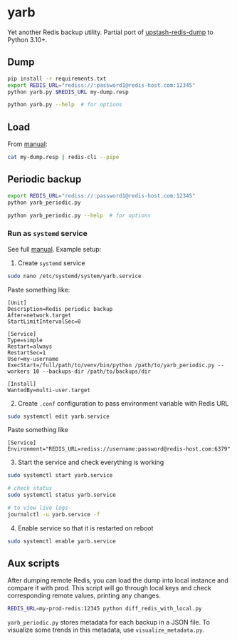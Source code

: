 # yarb

Yet another Redis backup utility. Partial port of [upstash-redis-dump](https://github.com/upstash/upstash-redis-dump)
to Python 3.10+.

## Dump

```sh
pip install -r requirements.txt
export REDIS_URL="rediss://:password1@redis-host.com:12345"
python yarb.py $REDIS_URL my-dump.resp

python yarb.py --help  # for options
```

## Load

From [manual](https://redis.io/docs/manual/patterns/bulk-loading/):

```sh
cat my-dump.resp | redis-cli --pipe
```

## Periodic backup

```sh
export REDIS_URL="rediss://:password1@redis-host.com:12345"
python yarb_periodic.py

python yarb_periodic.py --help  # for options
```

### Run as `systemd` service

See full [manual](https://linuxhandbook.com/create-systemd-services/). Example setup:

1. Create `systemd` service

```sh
sudo nano /etc/systemd/system/yarb.service
```

Paste something like:

```
[Unit]
Description=Redis periodic backup
After=network.target
StartLimitIntervalSec=0

[Service]
Type=simple
Restart=always
RestartSec=1
User=my-username
ExecStart=/full/path/to/venv/bin/python /path/to/yarb_periodic.py --workers 10 --backups-dir /path/to/backups/dir

[Install]
WantedBy=multi-user.target
```

2. Create `.conf` configuration to pass environment variable with Redis URL

```sh
sudo systemctl edit yarb.service
```

Paste something like

```
[Service]
Environment="REDIS_URL=rediss://username:password@redis-host.com:6379"
```

3. Start the service and check everything is working

```sh
sudo systemctl start yarb.service

# check status
sudo systemctl status yarb.service  

# to view live logs
journalctl -u yarb.service -f  
```

4. Enable service so that it is restarted on reboot

```sh
sudo systemctl enable yarb.service
```

## Aux scripts

After dumping remote Redis, you can load the dump into local instance and compare it with prod.
This script will go through local keys and check corresponding remote values, printing any changes.

```bash
REDIS_URL=my-prod-redis:12345 python diff_redis_with_local.py
```

`yarb_periodic.py` stores metadata for each backup in a JSON file. To visualize some trends
in this metadata, use `visualize_metadata.py`.
